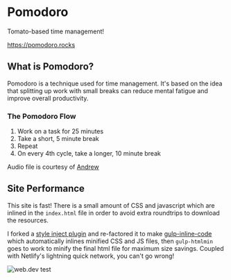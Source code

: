 # Pomodoro
Tomato-based time management!

https://pomodoro.rocks

## What is Pomodoro?
Pomodoro is a technique used for time management. It's based on the idea that splitting up work with small breaks can reduce mental fatigue and improve overall productivity.

### The Pomodoro Flow
1. Work on a task for 25 minutes
2. Take a short, 5 minute break
3. Repeat
4. On every 4th cycle, take a longer, 10 minute break

Audio file is courtesy of [Andrew](http://www.orangefreesounds.com/desk-bell-sound/)

## Site Performance
This site is fast! There is a small amount of CSS and javascript which are inlined in the `index.html` file in order to avoid extra roundtrips to download the resources.

I forked a [style inject plugin](https://github.com/vladfilipro/gulp-style-inject) and re-factored it to make [gulp-inline-code](https://github.com/jchmski/gulp-inline-code) which automatically inlines minified CSS and JS files, then `gulp-htmlmin` goes to work to minify the final html file for maximum size savings. Coupled with Netlify's lightning quick network, you can't go wrong!

![web.dev test](https://res.cloudinary.com/jchmski/image/upload/v1587697642/Github/Pomodoro/Annotation_2020-04-23_230712_odcspu.jpg)
